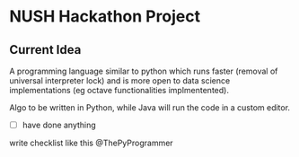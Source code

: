 # NUSH Hackathon Project

## Current Idea
A programming language similar to python which runs faster (removal of universal interpreter lock) and is more open to data science implementations (eg octave functionalities implmentented).

Algo to be written in Python, while Java will run the code in a custom editor.


- [ ] have done anything

write checklist like this @ThePyProgrammer